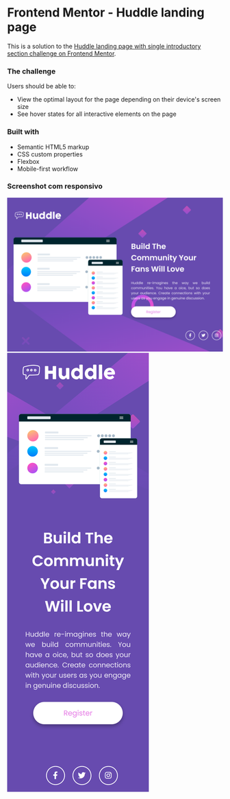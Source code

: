 # Frontend Mentor - Huddle landing page 

This is a solution to the [Huddle landing page with single introductory section challenge on Frontend Mentor](https://www.frontendmentor.io/challenges/huddle-landing-page-with-a-single-introductory-section-B_2Wvxgi0). 


### The challenge

Users should be able to:

- View the optimal layout for the page depending on their device's screen size
- See hover states for all interactive elements on the page

### Built with

- Semantic HTML5 markup
- CSS custom properties
- Flexbox
- Mobile-first workflow

### Screenshot com responsivo

![](https://github.com/TalitaSalless/huddle-landing-page/blob/main/src/images/talitasalless.github.io_huddle-landing-page_.png)
![](https://github.com/TalitaSalless/huddle-landing-page/blob/main/src/images/talitasalless.github.io_huddle-landing-page_(iPhone%20SE).png)
